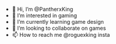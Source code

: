 - 👋 Hi, I’m @PantherxKing
- 👀 I’m interested in gaming
- 🌱 I’m currently learning game design 
- 💞️ I’m looking to collaborate on games
- 📫 How to reach me @roguexking insta

<!---
PantherxKing/PantherxKing is a ✨ special ✨ repository because its `README.md` (this file) appears on your GitHub profile.
You can click the Preview link to take a look at your changes.
--->

